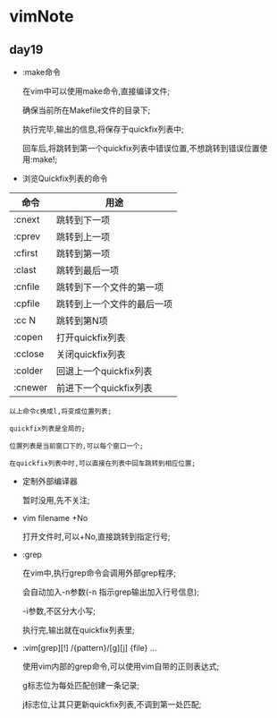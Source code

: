 # vimNote

## day19
* :make命令

	在vim中可以使用make命令,直接编译文件;

	确保当前所在Makefile文件的目录下;

	执行完毕,输出的信息,将保存于quickfix列表中;

	回车后,将跳转到第一个quickfix列表中错误位置,不想跳转到错误位置使用:make!;

* 浏览Quickfix列表的命令

| 命令 | 用途 |
| ---- | ---- |
| :cnext | 跳转到下一项 |
| :cprev | 跳转到上一项 |
| :cfirst | 跳转到第一项 |
| :clast | 跳转到最后一项 |
| :cnfile | 跳转到下一个文件的第一项 |
| :cpfile | 跳转到上一个文件的最后一项 |
| :cc N | 跳转到第N项 |
| :copen | 打开quickfix列表 |
| :cclose | 关闭quickfix列表 |
| :colder | 回退上一个quickfix列表 |
| :cnewer | 前进下一个quickfix列表 |



	以上命令c换成l,将变成位置列表;
	
	quickfix列表是全局的;

	位置列表是当前窗口下的,可以每个窗口一个;

	在quickfix列表中时,可以直接在列表中回车跳转到相应位置;

* 定制外部编译器

	暂时没用,先不关注;

* vim filename +No 

	打开文件时,可以+No,直接跳转到指定行号;

* :grep

	在vim中,执行grep命令会调用外部grep程序;
	
	会自动加入-n参数(-n 指示grep输出加入行号信息);

	-i参数,不区分大小写;

	执行完,输出就在quickfix列表里;
* :vim[grep][!] /{pattern}/[g][j] {file} ...

	使用vim内部的grep命令,可以使用vim自带的正则表达式;

	g标志位为每处匹配创建一条记录;

	j标志位,让其只更新quickfix列表,不调到第一处匹配;
